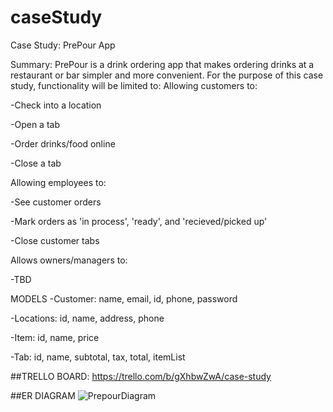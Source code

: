 # caseStudy
Case Study: PrePour App

Summary: PrePour is a drink ordering app that makes ordering drinks at a restaurant or bar
simpler and more convenient. For the purpose of this case study, functionality will be limited to:
Allowing customers to:

-Check into a location

-Open a tab

-Order drinks/food online

-Close a tab

Allowing employees to:

-See customer orders

-Mark orders as 'in process', 'ready', and 'recieved/picked up'

-Close customer tabs

Allows owners/managers to:

-TBD

MODELS
-Customer: name, email, id, phone, password

-Locations: id, name, address, phone

-Item: id, name, price

-Tab: id, name, subtotal, tax, total, itemList

##TRELLO BOARD:
https://trello.com/b/gXhbwZwA/case-study

##ER DIAGRAM
![PrepourDiagram](https://user-images.githubusercontent.com/81259920/123191711-a767fb00-d46f-11eb-9592-67d549c9d21b.png)
